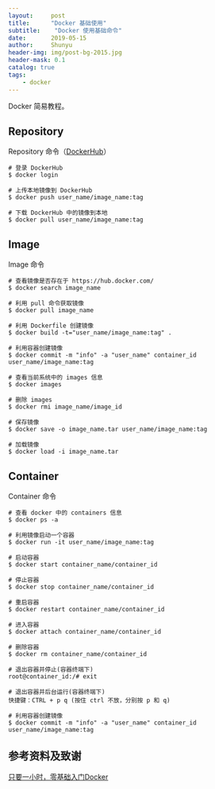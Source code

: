 ```yaml
---
layout:     post
title:      "Docker 基础使用"
subtitle:    "Docker 使用基础命令"
date:       2019-05-15
author:     Shunyu
header-img: img/post-bg-2015.jpg
header-mask: 0.1
catalog: true
tags:
    - docker
---
```




Docker 简易教程。



## Repository

Repository 命令（[DockerHub](https://hub.docker.com/)）

```
# 登录 DockerHub
$ docker login

# 上传本地镜像到 DockerHub
$ docker push user_name/image_name:tag

# 下载 DockerHub 中的镜像到本地
$ docker pull user_name/image_name:tag
```



## Image

Image 命令

```
# 查看镜像是否存在于 https://hub.docker.com/
$ docker search image_name

# 利用 pull 命令获取镜像
$ docker pull image_name

# 利用 Dockerfile 创建镜像
$ docker build -t="user_name/image_name:tag" .

# 利用容器创建镜像
$ docker commit -m "info" -a "user_name" container_id user_name/image_name:tag

# 查看当前系统中的 images 信息
$ docker images

# 删除 images
$ docker rmi image_name/image_id

# 保存镜像
$ docker save -o image_name.tar user_name/image_name:tag

# 加载镜像
$ docker load -i image_name.tar
```



## Container

Container 命令

```
# 查看 docker 中的 containers 信息
$ docker ps -a

# 利用镜像启动一个容器
$ docker run -it user_name/image_name:tag

# 启动容器
$ docker start container_name/container_id

# 停止容器
$ docker stop container_name/container_id

# 重启容器
$ docker restart container_name/container_id

# 进入容器
$ docker attach container_name/container_id

# 删除容器
$ docker rm container_name/container_id

# 退出容器并停止(容器终端下)
root@container_id:/# exit

# 退出容器并后台运行(容器终端下)
快捷键：CTRL + p q (按住 ctrl 不放，分别按 p 和 q)

# 利用容器创建镜像
$ docker commit -m "info" -a "user_name" container_id user_name/image_name:tag
```



## 参考资料及致谢

[只要一小时，零基础入门Docker](https://zhuanlan.zhihu.com/p/23599229)